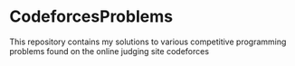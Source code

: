 # CodeforcesProblems
This repository contains my solutions to various competitive programming problems found on the online judging site codeforces
